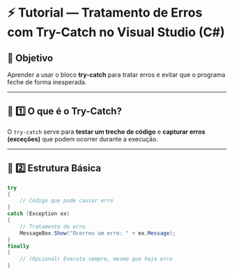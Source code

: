 # ⚡ Tutorial — Tratamento de Erros com Try-Catch no Visual Studio (C#)

## 🎯 Objetivo
Aprender a usar o bloco **try-catch** para tratar erros e evitar que o programa feche de forma inesperada.

---

## 🧩 1️⃣ O que é o Try-Catch?

O `try-catch` serve para **testar um trecho de código** e **capturar erros (exceções)** que podem ocorrer durante a execução.

---

## 🧠 2️⃣ Estrutura Básica

```csharp
try
{
    // Código que pode causar erro
}
catch (Exception ex)
{
    // Tratamento do erro
    MessageBox.Show("Ocorreu um erro: " + ex.Message);
}
finally
{
    // (Opcional) Executa sempre, mesmo que haja erro
}
